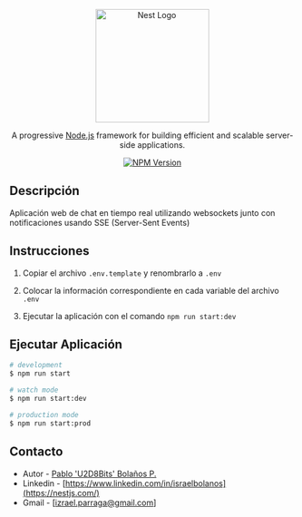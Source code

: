 <p align="center">
  <a href="http://nestjs.com/" target="blank"><img src="https://nestjs.com/img/logo-small.svg" width="200" alt="Nest Logo" /></a>
</p>

[circleci-image]: https://img.shields.io/circleci/build/github/nestjs/nest/master?token=abc123def456
[circleci-url]: https://circleci.com/gh/nestjs/nest

  <p align="center">A progressive <a href="http://nodejs.org" target="_blank">Node.js</a> framework for building efficient and scalable server-side applications.</p>
    <p align="center">
<a href="https://www.npmjs.com/~nestjscore" target="_blank"><img src="https://img.shields.io/npm/v/@nestjs/core.svg" alt="NPM Version" /></a>
</p>

## Descripción

Aplicación web de chat en tiempo real utilizando websockets junto con notificaciones usando SSE (Server-Sent Events)

## Instrucciones

1. Copiar el archivo ``.env.template`` y renombrarlo a ``.env`` 

2. Colocar la información correspondiente en cada variable del archivo ``.env``

3. Ejecutar la aplicación con el comando ``npm run start:dev``

## Ejecutar Aplicación

```bash
# development
$ npm run start

# watch mode
$ npm run start:dev

# production mode
$ npm run start:prod
```

<!-- ## Test

```bash
# unit tests
$ npm run test

# e2e tests
$ npm run test:e2e

# test coverage
$ npm run test:cov -->

## Contacto

- Autor - [Pablo 'U2D8Bits' Bolaños P.]()
- Linkedin - [https://www.linkedin.com/in/israelbolanos](https://nestjs.com/)
- Gmail - [izrael.parraga@gmail.com]
